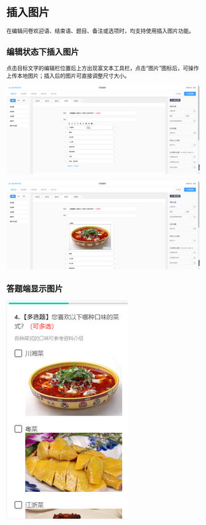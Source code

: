 # 插入图片

在编辑问卷欢迎语、结束语、题目、备注或选项时，均支持使用插入图片功能。

## 编辑状态下插入图片

点击目标文字的编辑栏位置后上方出现富文本工具栏，点击“图片”图标后，可操作上传本地图片；插入后的图片可直接调整尺寸大小。

![&#x5BCC;&#x6587;&#x672C;&#x5DE5;&#x5177;&#x680F;&#x4E2D;&#x70B9;&#x51FB;&#x63D2;&#x5165;&#x56FE;&#x7247;](../../.gitbook/assets/image%20%2847%29.png)



![&#x652F;&#x6301;&#x8C03;&#x6574;&#x56FE;&#x7247;&#x5C3A;&#x5BF8;](../../.gitbook/assets/image%20%28278%29.png)



## 答题端显示图片

![&#x7B54;&#x9898;&#x7AEF;&#x63D2;&#x5165;&#x56FE;&#x7247;&#x6548;&#x679C;](../../.gitbook/assets/image%20%28129%29.png)

